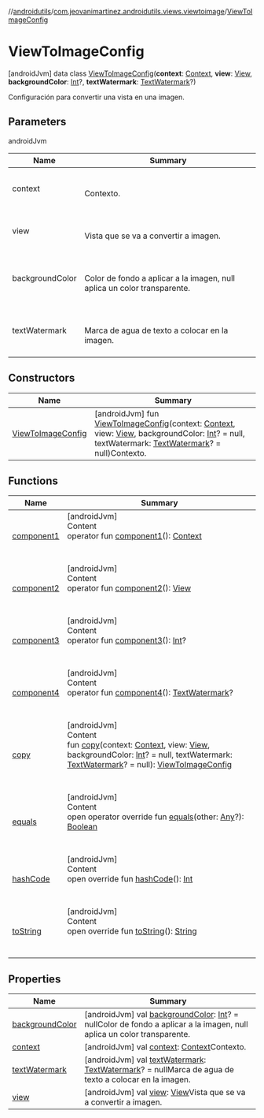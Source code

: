 //[androidutils](../../index.md)/[com.jeovanimartinez.androidutils.views.viewtoimage](../index.md)/[ViewToImageConfig](index.md)



# ViewToImageConfig  
 [androidJvm] data class [ViewToImageConfig](index.md)(**context**: [Context](https://developer.android.com/reference/kotlin/android/content/Context.html), **view**: [View](https://developer.android.com/reference/kotlin/android/view/View.html), **backgroundColor**: [Int](https://kotlinlang.org/api/latest/jvm/stdlib/kotlin/-int/index.html)?, **textWatermark**: [TextWatermark](../../com.jeovanimartinez.androidutils.views.viewtoimage.watermark/-text-watermark/index.md)?)

Configuración para convertir una vista en una imagen.

   


## Parameters  
  
androidJvm  
  
|  Name|  Summary| 
|---|---|
| <a name="com.jeovanimartinez.androidutils.views.viewtoimage/ViewToImageConfig///PointingToDeclaration/"></a>context| <a name="com.jeovanimartinez.androidutils.views.viewtoimage/ViewToImageConfig///PointingToDeclaration/"></a><br><br>Contexto.<br><br>
| <a name="com.jeovanimartinez.androidutils.views.viewtoimage/ViewToImageConfig///PointingToDeclaration/"></a>view| <a name="com.jeovanimartinez.androidutils.views.viewtoimage/ViewToImageConfig///PointingToDeclaration/"></a><br><br>Vista que se va a convertir a imagen.<br><br>
| <a name="com.jeovanimartinez.androidutils.views.viewtoimage/ViewToImageConfig///PointingToDeclaration/"></a>backgroundColor| <a name="com.jeovanimartinez.androidutils.views.viewtoimage/ViewToImageConfig///PointingToDeclaration/"></a><br><br>Color de fondo a aplicar a la imagen, null aplica un color transparente.<br><br>
| <a name="com.jeovanimartinez.androidutils.views.viewtoimage/ViewToImageConfig///PointingToDeclaration/"></a>textWatermark| <a name="com.jeovanimartinez.androidutils.views.viewtoimage/ViewToImageConfig///PointingToDeclaration/"></a><br><br>Marca de agua de texto a colocar en la imagen.<br><br>
  


## Constructors  
  
|  Name|  Summary| 
|---|---|
| <a name="com.jeovanimartinez.androidutils.views.viewtoimage/ViewToImageConfig/ViewToImageConfig/#android.content.Context#android.view.View#kotlin.Int?#com.jeovanimartinez.androidutils.views.viewtoimage.watermark.TextWatermark?/PointingToDeclaration/"></a>[ViewToImageConfig](-view-to-image-config.md)| <a name="com.jeovanimartinez.androidutils.views.viewtoimage/ViewToImageConfig/ViewToImageConfig/#android.content.Context#android.view.View#kotlin.Int?#com.jeovanimartinez.androidutils.views.viewtoimage.watermark.TextWatermark?/PointingToDeclaration/"></a> [androidJvm] fun [ViewToImageConfig](-view-to-image-config.md)(context: [Context](https://developer.android.com/reference/kotlin/android/content/Context.html), view: [View](https://developer.android.com/reference/kotlin/android/view/View.html), backgroundColor: [Int](https://kotlinlang.org/api/latest/jvm/stdlib/kotlin/-int/index.html)? = null, textWatermark: [TextWatermark](../../com.jeovanimartinez.androidutils.views.viewtoimage.watermark/-text-watermark/index.md)? = null)Contexto.   <br>


## Functions  
  
|  Name|  Summary| 
|---|---|
| <a name="com.jeovanimartinez.androidutils.views.viewtoimage/ViewToImageConfig/component1/#/PointingToDeclaration/"></a>[component1](component1.md)| <a name="com.jeovanimartinez.androidutils.views.viewtoimage/ViewToImageConfig/component1/#/PointingToDeclaration/"></a>[androidJvm]  <br>Content  <br>operator fun [component1](component1.md)(): [Context](https://developer.android.com/reference/kotlin/android/content/Context.html)  <br><br><br>
| <a name="com.jeovanimartinez.androidutils.views.viewtoimage/ViewToImageConfig/component2/#/PointingToDeclaration/"></a>[component2](component2.md)| <a name="com.jeovanimartinez.androidutils.views.viewtoimage/ViewToImageConfig/component2/#/PointingToDeclaration/"></a>[androidJvm]  <br>Content  <br>operator fun [component2](component2.md)(): [View](https://developer.android.com/reference/kotlin/android/view/View.html)  <br><br><br>
| <a name="com.jeovanimartinez.androidutils.views.viewtoimage/ViewToImageConfig/component3/#/PointingToDeclaration/"></a>[component3](component3.md)| <a name="com.jeovanimartinez.androidutils.views.viewtoimage/ViewToImageConfig/component3/#/PointingToDeclaration/"></a>[androidJvm]  <br>Content  <br>operator fun [component3](component3.md)(): [Int](https://kotlinlang.org/api/latest/jvm/stdlib/kotlin/-int/index.html)?  <br><br><br>
| <a name="com.jeovanimartinez.androidutils.views.viewtoimage/ViewToImageConfig/component4/#/PointingToDeclaration/"></a>[component4](component4.md)| <a name="com.jeovanimartinez.androidutils.views.viewtoimage/ViewToImageConfig/component4/#/PointingToDeclaration/"></a>[androidJvm]  <br>Content  <br>operator fun [component4](component4.md)(): [TextWatermark](../../com.jeovanimartinez.androidutils.views.viewtoimage.watermark/-text-watermark/index.md)?  <br><br><br>
| <a name="com.jeovanimartinez.androidutils.views.viewtoimage/ViewToImageConfig/copy/#android.content.Context#android.view.View#kotlin.Int?#com.jeovanimartinez.androidutils.views.viewtoimage.watermark.TextWatermark?/PointingToDeclaration/"></a>[copy](copy.md)| <a name="com.jeovanimartinez.androidutils.views.viewtoimage/ViewToImageConfig/copy/#android.content.Context#android.view.View#kotlin.Int?#com.jeovanimartinez.androidutils.views.viewtoimage.watermark.TextWatermark?/PointingToDeclaration/"></a>[androidJvm]  <br>Content  <br>fun [copy](copy.md)(context: [Context](https://developer.android.com/reference/kotlin/android/content/Context.html), view: [View](https://developer.android.com/reference/kotlin/android/view/View.html), backgroundColor: [Int](https://kotlinlang.org/api/latest/jvm/stdlib/kotlin/-int/index.html)? = null, textWatermark: [TextWatermark](../../com.jeovanimartinez.androidutils.views.viewtoimage.watermark/-text-watermark/index.md)? = null): [ViewToImageConfig](index.md)  <br><br><br>
| <a name="kotlin/Any/equals/#kotlin.Any?/PointingToDeclaration/"></a>[equals](../../com.jeovanimartinez.androidutils.web/-system-web-browser/index.md#%5Bkotlin%2FAny%2Fequals%2F%23kotlin.Any%3F%2FPointingToDeclaration%2F%5D%2FFunctions%2F-1526026300)| <a name="kotlin/Any/equals/#kotlin.Any?/PointingToDeclaration/"></a>[androidJvm]  <br>Content  <br>open operator override fun [equals](../../com.jeovanimartinez.androidutils.web/-system-web-browser/index.md#%5Bkotlin%2FAny%2Fequals%2F%23kotlin.Any%3F%2FPointingToDeclaration%2F%5D%2FFunctions%2F-1526026300)(other: [Any](https://kotlinlang.org/api/latest/jvm/stdlib/kotlin/-any/index.html)?): [Boolean](https://kotlinlang.org/api/latest/jvm/stdlib/kotlin/-boolean/index.html)  <br><br><br>
| <a name="kotlin/Any/hashCode/#/PointingToDeclaration/"></a>[hashCode](../../com.jeovanimartinez.androidutils.web/-system-web-browser/index.md#%5Bkotlin%2FAny%2FhashCode%2F%23%2FPointingToDeclaration%2F%5D%2FFunctions%2F-1526026300)| <a name="kotlin/Any/hashCode/#/PointingToDeclaration/"></a>[androidJvm]  <br>Content  <br>open override fun [hashCode](../../com.jeovanimartinez.androidutils.web/-system-web-browser/index.md#%5Bkotlin%2FAny%2FhashCode%2F%23%2FPointingToDeclaration%2F%5D%2FFunctions%2F-1526026300)(): [Int](https://kotlinlang.org/api/latest/jvm/stdlib/kotlin/-int/index.html)  <br><br><br>
| <a name="kotlin/Any/toString/#/PointingToDeclaration/"></a>[toString](../../com.jeovanimartinez.androidutils.web/-system-web-browser/index.md#%5Bkotlin%2FAny%2FtoString%2F%23%2FPointingToDeclaration%2F%5D%2FFunctions%2F-1526026300)| <a name="kotlin/Any/toString/#/PointingToDeclaration/"></a>[androidJvm]  <br>Content  <br>open override fun [toString](../../com.jeovanimartinez.androidutils.web/-system-web-browser/index.md#%5Bkotlin%2FAny%2FtoString%2F%23%2FPointingToDeclaration%2F%5D%2FFunctions%2F-1526026300)(): [String](https://kotlinlang.org/api/latest/jvm/stdlib/kotlin/-string/index.html)  <br><br><br>


## Properties  
  
|  Name|  Summary| 
|---|---|
| <a name="com.jeovanimartinez.androidutils.views.viewtoimage/ViewToImageConfig/backgroundColor/#/PointingToDeclaration/"></a>[backgroundColor](background-color.md)| <a name="com.jeovanimartinez.androidutils.views.viewtoimage/ViewToImageConfig/backgroundColor/#/PointingToDeclaration/"></a> [androidJvm] val [backgroundColor](background-color.md): [Int](https://kotlinlang.org/api/latest/jvm/stdlib/kotlin/-int/index.html)? = nullColor de fondo a aplicar a la imagen, null aplica un color transparente.   <br>
| <a name="com.jeovanimartinez.androidutils.views.viewtoimage/ViewToImageConfig/context/#/PointingToDeclaration/"></a>[context](context.md)| <a name="com.jeovanimartinez.androidutils.views.viewtoimage/ViewToImageConfig/context/#/PointingToDeclaration/"></a> [androidJvm] val [context](context.md): [Context](https://developer.android.com/reference/kotlin/android/content/Context.html)Contexto.   <br>
| <a name="com.jeovanimartinez.androidutils.views.viewtoimage/ViewToImageConfig/textWatermark/#/PointingToDeclaration/"></a>[textWatermark](text-watermark.md)| <a name="com.jeovanimartinez.androidutils.views.viewtoimage/ViewToImageConfig/textWatermark/#/PointingToDeclaration/"></a> [androidJvm] val [textWatermark](text-watermark.md): [TextWatermark](../../com.jeovanimartinez.androidutils.views.viewtoimage.watermark/-text-watermark/index.md)? = nullMarca de agua de texto a colocar en la imagen.   <br>
| <a name="com.jeovanimartinez.androidutils.views.viewtoimage/ViewToImageConfig/view/#/PointingToDeclaration/"></a>[view](view.md)| <a name="com.jeovanimartinez.androidutils.views.viewtoimage/ViewToImageConfig/view/#/PointingToDeclaration/"></a> [androidJvm] val [view](view.md): [View](https://developer.android.com/reference/kotlin/android/view/View.html)Vista que se va a convertir a imagen.   <br>

